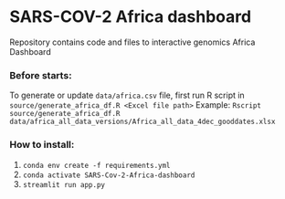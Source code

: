 # SARS-COV-2 Africa dashboard
Repository contains code and files to interactive genomics Africa Dashboard

### Before starts:
To generate or update `data/africa.csv` file, first run R script in `source/generate_africa_df.R <Excel file path>`
Example: `Rscript source/generate_africa_df.R  data/africa_all_data_versions/Africa_all_data_4dec_gooddates.xlsx`
### How to install:
1. `conda env create -f requirements.yml`
2. `conda activate SARS-Cov-2-Africa-dashboard`
3. `streamlit run app.py`